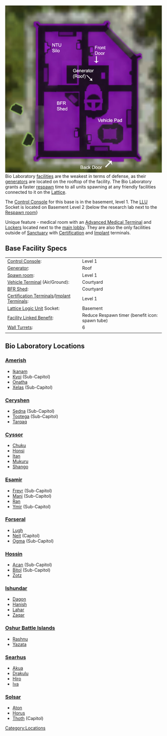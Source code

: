 ![](../images/Bio_Layout.jpg "fig:Bio_Layout.jpg") Bio Laboratory
[facilities](Facilities.md) are the weakest in terms of defense,
as their [generators](../items/Generator.md) are located on the rooftop
of the facility. The Bio Laboratory grants a faster
[respawn](../terminology/Respawn.md) time to all units spawning at any friendly
facilities connected to it on the [Lattice](../terminology/Lattice.md).

The [Control Console](Control_Console.md) for this base is in
the basement, level 1. The [LLU](../terminology/Lattice_Logic_Unit.md) Socket is located on
Basement Level 2 (below the research lab next to the [Respawn
room](Spawn_Room.md)}

Unique feature - medical room with an [Advanced Medical
Terminal](../items/Advanced_Medical_Terminal.md) and
[Lockers](../items/Lockers.md) located next to the [main
lobby](main_lobby.md). They are also the only facilities outside
of [Sanctuary](Sanctuary.md) with
[Certification](../items/Certification_Terminal.md) and
[Implant](../items/Implant_Terminal.md) terminals.

## Base Facility Specs

|                                                                                                                  |                                                 |
| ---------------------------------------------------------------------------------------------------------------- | ----------------------------------------------- |
| [Control Console](Control_Console.md):                                                                           | Level 1                                         |
| [Generator](../items/Generator.md):                                                                              | Roof                                            |
| [Spawn room](Spawn_Room.md):                                                                                     | Level 1                                         |
| [Vehicle Terminal](Vehicle_Terminal.md) (Air/Ground):                                                            | Courtyard                                       |
| [BFR Shed](items/BFR_Shed.md):                                                                                   | Courtyard                                       |
| [Certification Terminals](../items/Certification_Terminal.md)/[Implant Terminals](../items/Implant_Terminal.md): | Level 1                                         |
| [Lattice Logic Unit](../terminology/Lattice_Logic_Unit.md) Socket:                                               | Basement                                        |
| [Facility Linked Benefit](../terminology/Facility_Linked_Benefit.md):                                            | Reduce Respawn timer (benefit icon: spawn tube) |
| [Wall Turrets](../items/Phalanx.md):                                                                             | 6                                               |
|                                                                                                                  |                                                 |

## Bio Laboratory Locations

### [Amerish](Amerish.md)

- [Ikanam](../facilities/Ikanam.md)
- [Kyoi](../facilities/Kyoi.md) (Sub-Capitol)
- [Onatha](../facilities/Onatha.md)
- [Xelas](../facilities/Xelas.md) (Sub-Capitol)

### [Ceryshen](Ceryshen.md)

- [Sedna](../facilities/Sedna.md) (Sub-Capitol)
- [Tootega](../facilities/Tootega.md) (Sub-Capitol)
- [Tarqaq](../facilities/Tarqaq.md)

### [Cyssor](Cyssor.md)

- [Chuku](../facilities/Chuku.md)
- [Honsi](Honsi.md)
- [Itan](../facilities/Itan.md)
- [Mukuru](../facilities/Mukuru.md)
- [Shango](../facilities/Shango.md)

### [Esamir](Esamir.md)

- [Freyr](../facilities/Freyr.md) (Sub-Capitol)
- [Mani](../facilities/Mani.md) (Sub-Capitol)
- [Ran](../facilities/Ran.md)
- [Ymir](../facilities/Ymir.md) (Sub-Capitol)

### [Forseral](Forseral.md)

- [Lugh](../facilities/Lugh.md)
- [Neit](../facilities/Neit.md) (Capitol)
- [Ogma](../facilities/Ogma.md) (Sub-Capitol)

### [Hossin](Hossin.md)

- [Acan](../facilities/Acan.md) (Sub-Capitol)
- [Bitol](../facilities/Bitol.md) (Sub-Capitol)
- [Zotz](../facilities/Zotz.md)

### [Ishundar](Ishundar.md)

- [Dagon](../facilities/Dagon.md)
- [Hanish](../facilities/Hanish.md)
- [Lahar](../facilities/Lahar.md)
- [Zaqar](../facilities/Zaqar.md)

### [Oshur Battle Islands](Oshur.md)

- [Rashnu](../etc/Rashnu.md)
- [Yazata](../facilities/Yazata.md)

### [Searhus](Searhus.md)

- [Akua](../facilities/Akua.md)
- [Drakulu](../facilities/Drakulu.md)
- [Hiro](../facilities/Hiro.md)
- [Iva](../facilities/Iva.md)

### [Solsar](Solsar.md)

- [Aton](../facilities/Aton.md)
- [Horus](Horus.md)
- [Thoth](../facilities/Thoth.md) (Capitol)

[Category:Locations](../Category:Locations.md)
